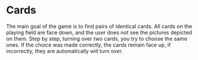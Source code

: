 # Cards
The main goal of the game is to find pairs of identical cards. 
All cards on the playing field are face down, and the user does not see the pictures depicted on them. Step by step, turning over two cards, you try to choose the same ones. If the choice was made correctly, the cards remain face up, if incorrectly, they are automatically will turn over.
